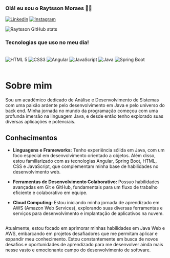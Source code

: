 
### Olá! eu sou o Raytsson Moraes 👋👋


[![Linkedin](https://img.shields.io/badge/LinkedIn-0077B5?style=for-the-badge&logo=linkedin&logoColor=white)](https://www.linkedin.com/in/raytsson-martini-de-moraes-573813227/)
[![Instagram](https://img.shields.io/badge/GitHub-100000?style=for-the-badge&logo=github&logoColor=white)](https://github.com/Raytsson)

![Raytsson GitHub stats](https://github-readme-stats.vercel.app/api?username=Raytsson&show_icons=true&theme=highcontrast)


### Tecnologias que uso no meu dia!

<div style="display: inline_block">
  <br/>
  <img align= "center" alt = "HTML 5"src ="https://img.shields.io/badge/HTML-239120?style=for-the-badge&logo=html5&logoColor=white"/>
  <img align= "center" alt = "CSS3"src ="https://img.shields.io/badge/CSS-239120?&style=for-the-badge&logo=css3&logoColor=white"/>
  <img align= "center" alt = "Angular"src ="https://img.shields.io/badge/Angular-DD0031?style=for-the-badge&logo=angular&logoColor=white"/>
  <img align= "center" alt = "JavaScript"src ="https://img.shields.io/badge/JavaScript-F7DF1E?style=for-the-badge&logo=javascript&logoColor=black"/>
  <img align= "center" alt = "Java"src ="https://img.shields.io/badge/Java-ED8B00?style=for-the-badge&logo=openjdk&logoColor=white"/>
  <img align= "center" alt = "Spring Boot"src ="https://img.shields.io/badge/Spring-6DB33F?style=for-the-badge&logo=spring&logoColor=white"/>
</div> <br/>

# Sobre mim

Sou um acadêmico dedicado de Análise e Desenvolvimento de Sistemas com uma paixão ardente pelo desenvolvimento em Java e pelo universo do back end. Minha jornada no mundo da programação começou com uma profunda imersão na linguagem Java, e desde então tenho explorado suas diversas aplicações e potenciais.

## Conhecimentos

- **Linguagens e Frameworks:** Tenho experiência sólida em Java, com um foco especial em desenvolvimento orientado a objetos. Além disso, estou familiarizado com as tecnologias Angular, Spring Boot, HTML, CSS e JavaScript, que complementam minha base de habilidades no desenvolvimento web.
  
- **Ferramentas de Desenvolvimento Colaborativo:** Possuo habilidades avançadas em Git e GitHub, fundamentais para um fluxo de trabalho eficiente e colaborativo em equipe.
  
- **Cloud Computing:** Estou iniciando minha jornada de aprendizado em AWS (Amazon Web Services), explorando suas diversas ferramentas e serviços para desenvolvimento e implantação de aplicativos na nuvem.

## 

Atualmente, estou focado em aprimorar minhas habilidades em Java Web e AWS, embarcando em projetos desafiadores que me permitam aplicar e expandir meu conhecimento. Estou constantemente em busca de novos desafios e oportunidades de aprendizado para me desenvolver ainda mais nesse vasto e emocionante campo do desenvolvimento de software.

